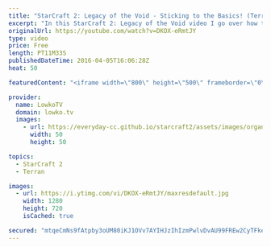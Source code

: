 ```yaml
---
title: "StarCraft 2: Legacy of the Void - Sticking to the Basics! (Terran Tutorial)"
excerpt: "In this StarCraft 2: Legacy of the Void video I go over how to play a defensive style with the Terran. Sticking to the basics is very important in order to improve long term. Often times it is easy to get caught up and to try and finish the game off immediately, where as in many situations it is much"
originalUrl: https://youtube.com/watch?v=DKOX-eRmtJY
type: video
price: Free
length: PT11M33S
publishedDateTime: 2016-04-05T16:06:28Z
heat: 50

featuredContent: "<iframe width=\"800\" height=\"500\" frameborder=\"0\" src=\"https://www.youtube.com/embed/DKOX-eRmtJY\" allow=\"accelerometer; autoplay; encrypted-media; gyroscope; picture-in-picture\" allowfullscreen></iframe>"

provider:
  name: LowkoTV
  domain: lowko.tv
  images:
    - url: https://everyday-cc.github.io/starcraft2/assets/images/organizations/lowko.tv-50x50.jpg
      width: 50
      height: 50

topics:
  - StarCraft 2
  - Terran

images:
  - url: https://i.ytimg.com/vi/DKOX-eRmtJY/maxresdefault.jpg
    width: 1280
    height: 720
    isCached: true

secured: "mtqeCmNs9fAtpby3oUM80iKJ1OVv7AYIHJzIhIzmPwlvDvAU99FREw2CyTFkereI+nwdJSYFwqvjnZtmt0nMAOk2lb1SC52x3rA0Olpsaj2ITsdACUDyVQPu6C8wUPhc28EBIJV3S/L15lf0dUI28YMKJgjtrHZrOcjPFewBJcbCfkKx+6oEsDjxfkjLoolXDUHlmFNTCGcQ+HvtqL9jRQMTljmk6u7CKM8UHLuoPw7L4p/qG77Si38Fq9o8HetE/FUGgT01AaA0WyQ2A5wJkt7vOAkoYSfke0axeNfTG4gQJcI7oxq7fiPJr3NfRGhwODWA3dnoYNufv2SoAKrRr8s+YYhNY25boSkCChQrvZOYVam29ZFE66qK1iqj9qoPkGjwUcrQaaA95isV0Usow/fRMYk3Qp7LfXRAgKLMcUU=;Dlw19R2JiRvYb25LUdxnlQ=="
---
```


